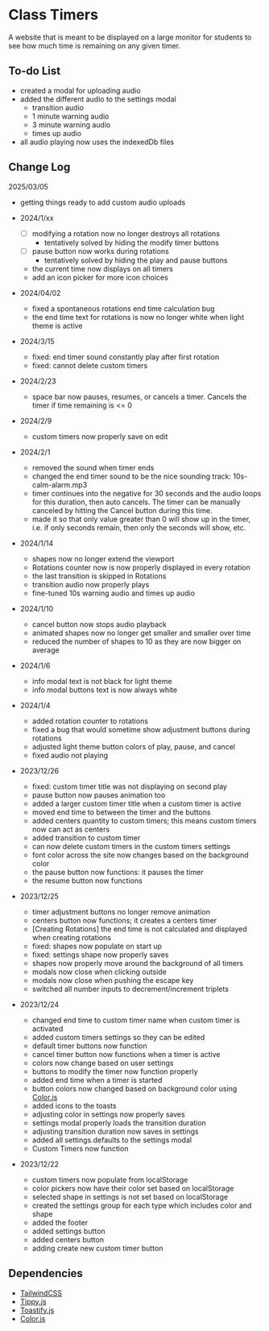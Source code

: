 <!-- @format -->

# Class Timers

A website that is meant to be displayed on a large monitor for students to see how much time is remaining on any given timer.

## To-do List

-   created a modal for uploading audio
-   added the different audio to the settings modal
    -   transition audio
    -   1 minute warning audio
    -   3 minute warning audio
    -   times up audio
-   all audio playing now uses the indexedDb files

## Change Log

2025/03/05

-   getting things ready to add custom audio uploads

-   2024/1/xx
    -   [ ] modifying a rotation now no longer destroys all rotations
        -   tentatively solved by hiding the modify timer buttons
    -   [ ] pause button now works during rotations
        -   tentatively solved by hiding the play and pause buttons
    -   the current time now displays on all timers
    -   add an icon picker for more icon choices
-   2024/04/02
    -   fixed a spontaneous rotations end time calculation bug
    -   the end time text for rotations is now no longer white when light theme is active
-   2024/3/15
    -   fixed: end timer sound constantly play after first rotation
    -   fixed: cannot delete custom timers
-   2024/2/23
    -   space bar now pauses, resumes, or cancels a timer. Cancels the timer if time remaining is <= 0
-   2024/2/9
    -   custom timers now properly save on edit
-   2024/2/1
    -   removed the sound when timer ends
    -   changed the end timer sound to be the nice sounding track: 10s-calm-alarm.mp3
    -   timer continues into the negative for 30 seconds and the audio loops for this duration, then auto cancels. The timer can be manually canceled by hitting the Cancel button during this time.
    -   made it so that only value greater than 0 will show up in the timer, i.e. if only seconds remain, then only the seconds will show, etc.
-   2024/1/14
    -   shapes now no longer extend the viewport
    -   Rotations counter now is now properly displayed in every rotation
    -   the last transition is skipped in Rotations
    -   transition audio now properly plays
    -   fine-tuned 10s warning audio and times up audio
-   2024/1/10
    -   cancel button now stops audio playback
    -   animated shapes now no longer get smaller and smaller over time
    -   reduced the number of shapes to 10 as they are now bigger on average
-   2024/1/6
    -   info modal text is not black for light theme
    -   info modal buttons text is now always white
-   2024/1/4
    -   added rotation counter to rotations
    -   fixed a bug that would sometime show adjustment buttons during rotations
    -   adjusted light theme button colors of play, pause, and cancel
    -   fixed audio not playing
-   2023/12/26
    -   fixed: custom timer title was not displaying on second play
    -   pause button now pauses animation too
    -   added a larger custom timer title when a custom timer is active
    -   moved end time to between the timer and the buttons
    -   added centers quantity to custom timers; this means custom timers now can act as centers
    -   added transition to custom timer
    -   can now delete custom timers in the custom timers settings
    -   font color across the site now changes based on the background color
    -   the pause button now functions: it pauses the timer
    -   the resume button now functions
-   2023/12/25
    -   timer adjustment buttons no longer remove animation
    -   centers button now functions; it creates a centers timer
    -   [Creating Rotations] the end time is not calculated and displayed when creating rotations
    -   fixed: shapes now populate on start up
    -   fixed: settings shape now properly saves
    -   shapes now properly move around the background of all timers
    -   modals now close when clicking outside
    -   modals now close when pushing the escape key
    -   switched all number inputs to decrement/increment triplets
-   2023/12/24
    -   changed end time to custom timer name when custom timer is activated
    -   added custom timers settings so they can be edited
    -   default timer buttons now function
    -   cancel timer button now functions when a timer is active
    -   colors now change based on user settings
    -   buttons to modify the timer now function properly
    -   added end time when a timer is started
    -   button colors now changed based on background color using [Color.js](https://colorjs.io/)
    -   added icons to the toasts
    -   adjusting color in settings now properly saves
    -   settings modal properly loads the transition duration
    -   adjusting transition duration now saves in settings
    -   added all settings.defaults to the settings modal
    -   Custom Timers now function
-   2023/12/22
    -   custom timers now populate from localStorage
    -   color pickers now have their color set based on localStorage
    -   selected shape in settings is not set based on localStorage
    -   created the settings group for each type which includes color and shape
    -   added the footer
    -   added settings button
    -   added centers button
    -   adding create new custom timer button

## Dependencies

-   [TailwindCSS](https://tailwindcss.com/)
-   [Tippy.js](https://github.com/atomiks/tippyjs)
-   [Toastify.js](https://github.com/aleab/toastify)
-   [Color.js](https://colorjs.io/)
